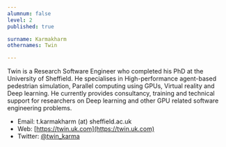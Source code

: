 ```yaml
---
alumnum: false
level: 2
published: true

surname: Karmakharm
othernames: Twin

---
```

<a name="twin"></a>

Twin is a Research Software Engineer who completed his PhD at the University of Sheffield. He specialises in High-performance agent-based pedestrian simulation, Parallel computing using GPUs, Virtual reality and Deep learning. He currently provides consultancy, training and technical support for researchers on Deep learning and other GPU related software engineering problems.

* Email: t.karmakharm (at) sheffield.ac.uk
* Web: [https://twin.uk.com](https://twin.uk.com)
* Twitter: [@twin_karma](https://twitter.com/twin_karma)
